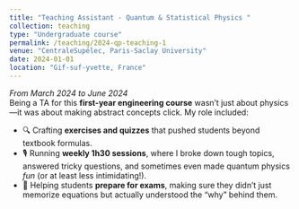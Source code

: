 ```yaml
---
title: "Teaching Assistant - Quantum & Statistical Physics "
collection: teaching
type: "Undergraduate course"
permalink: /teaching/2024-qp-teaching-1
venue: "CentraleSupélec, Paris-Saclay University"
date: 2024-01-01
location: "Gif-suf-yvette, France"
---
```


*From March 2024 to June 2024* <br>
Being a TA for this **first-year engineering course** wasn’t just about physics—it was about making abstract concepts click. My role included:  

- 🔍 Crafting **exercises and quizzes** that pushed students beyond textbook formulas.  
- 🎙️ Running **weekly 1h30 sessions**, where I broke down tough topics, answered tricky questions, and sometimes even made quantum physics *fun* (or at least less intimidating!).  
- 🚀 Helping students **prepare for exams**, making sure they didn’t just memorize equations but actually understood the “why” behind them.  

